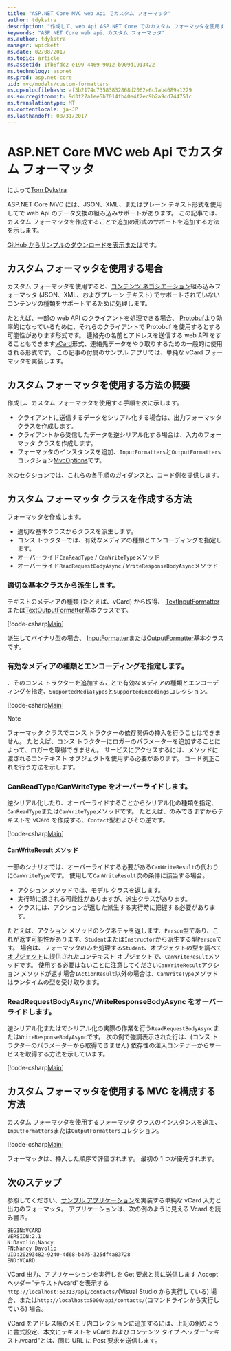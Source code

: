```yaml
---
title: "ASP.NET Core MVC web Api でカスタム フォーマッタ"
author: tdykstra
description: "作成して、web Api ASP.NET Core でのカスタム フォーマッタを使用する方法を説明します。"
keywords: "ASP.NET Core web api、カスタム フォーマッタ"
ms.author: tdykstra
manager: wpickett
ms.date: 02/08/2017
ms.topic: article
ms.assetid: 1fb6fdc2-e199-4469-9012-b909d1913422
ms.technology: aspnet
ms.prod: asp.net-core
uid: mvc/models/custom-formatters
ms.openlocfilehash: af3b2174c73583832868d2062e6c7ab4689a1229
ms.sourcegitcommit: 9d3f27a1ee5b7014fb40e4f2ec9b2a9cd744751c
ms.translationtype: MT
ms.contentlocale: ja-JP
ms.lasthandoff: 08/31/2017
---
```

# <a name="custom-formatters-in-aspnet-core-mvc-web-apis"></a>ASP.NET Core MVC web Api でカスタム フォーマッタ

によって[Tom Dykstra](https://github.com/tdykstra)

ASP.NET Core MVC には、JSON、XML、またはプレーン テキスト形式を使用してで web Api のデータ交換の組み込みサポートがあります。 この記事では、カスタム フォーマッタを作成することで追加の形式のサポートを追加する方法を示します。

[GitHub からサンプルのダウンロードを表示または](https://github.com/aspnet/Docs/tree/master/aspnetcore/mvc/advanced/custom-formatters/Sample)です。

## <a name="when-to-use-custom-formatters"></a>カスタム フォーマッタを使用する場合

カスタム フォーマッタを使用すると、[コンテンツ ネゴシエーション](xref:mvc/models/formatting)組み込みフォーマッタ (JSON、XML、およびプレーン テキスト) でサポートされていないコンテンツの種類をサポートするために処理します。

たとえば、一部の web API のクライアントを処理できる場合、 [Protobuf](https://github.com/google/protobuf)より効率的になっているために、それらのクライアントで Protobuf を使用するとする可能性があります形式です。  連絡先の名前とアドレスを送信する web API をすることもできます[vCard](https://en.wikipedia.org/wiki/VCard)形式、連絡先データをやり取りするための一般的に使用される形式です。 この記事の付属のサンプル アプリでは、単純な vCard フォーマッタを実装します。

## <a name="overview-of-how-to-use-a-custom-formatter"></a>カスタム フォーマッタを使用する方法の概要

作成し、カスタム フォーマッタを使用する手順を次に示します。

* クライアントに送信するデータをシリアル化する場合は、出力フォーマッタ クラスを作成します。
* クライアントから受信したデータを逆シリアル化する場合は、入力のフォーマッタ クラスを作成します。 
* フォーマッタのインスタンスを追加、`InputFormatters`と`OutputFormatters`コレクション[MvcOptions](https://docs.microsoft.com/aspnet/core/api/microsoft.aspnetcore.mvc.mvcoptions)です。

次のセクションでは、これらの各手順のガイダンスと、コード例を提供します。

## <a name="how-to-create-a-custom-formatter-class"></a>カスタム フォーマッタ クラスを作成する方法

フォーマッタを作成します。

* 適切な基本クラスからクラスを派生します。
* コンス トラクターでは、有効なメディアの種類とエンコーディングを指定します。
* オーバーライド`CanReadType` / `CanWriteType`メソッド
* オーバーライド`ReadRequestBodyAsync` / `WriteResponseBodyAsync`メソッド
  
### <a name="derive-from-the-appropriate-base-class"></a>適切な基本クラスから派生します。

テキストのメディアの種類 (たとえば、vCard) から取得、 [TextInputFormatter](https://docs.microsoft.com/aspnet/core/api/microsoft.aspnetcore.mvc.formatters.textinputformatter)または[TextOutputFormatter](https://docs.microsoft.com/aspnet/core/api/microsoft.aspnetcore.mvc.formatters.textoutputformatter)基本クラスです。

[!code-csharp[Main](custom-formatters/sample/Formatters/VcardOutputFormatter.cs?name=classdef)]

派生してバイナリ型の場合、 [InputFormatter](https://docs.microsoft.com/aspnet/core/api/microsoft.aspnetcore.mvc.formatters.inputformatter)または[OutputFormatter](https://docs.microsoft.com/aspnet/core/api/microsoft.aspnetcore.mvc.formatters.outputformatter)基本クラスです。

### <a name="specify-valid-media-types-and-encodings"></a>有効なメディアの種類とエンコーディングを指定します。

、そのコンス トラクターを追加することで有効なメディアの種類とエンコーディングを指定、`SupportedMediaTypes`と`SupportedEncodings`コレクション。

[!code-csharp[Main](custom-formatters/sample/Formatters/VcardOutputFormatter.cs?name=ctor&highlight=3,5-6)]

> [!NOTE]  
> フォーマッタ クラスでコンス トラクターの依存関係の挿入を行うことはできません。 たとえば、コンス トラクターにロガーのパラメーターを追加することによって、ロガーを取得できません。 サービスにアクセスするには、メソッドに渡されるコンテキスト オブジェクトを使用する必要があります。 コード例[下](#read-write)これを行う方法を示します。

### <a name="override-canreadtypecanwritetype"></a>CanReadType/CanWriteType をオーバーライドします。 

逆シリアル化したり、オーバーライドすることからシリアル化の種類を指定、`CanReadType`または`CanWriteType`メソッドです。 たとえば、のみできますからテキストを vCard を作成する、`Contact`型およびその逆です。

[!code-csharp[Main](custom-formatters/sample/Formatters/VcardOutputFormatter.cs?name=canwritetype)]

#### <a name="the-canwriteresult-method"></a>CanWriteResult メソッド

一部のシナリオでは、オーバーライドする必要がある`CanWriteResult`の代わりに`CanWriteType`です。 使用して`CanWriteResult`次の条件に該当する場合。

  * アクション メソッドでは、モデル クラスを返します。
  * 実行時に返される可能性がありますが、派生クラスがあります。
  * クラスには、アクションが返した派生する実行時に把握する必要があります。  

たとえば、アクション メソッドのシグネチャを返します、`Person`型であり、これが返す可能性があります、`Student`または`Instructor`から派生する型`Person`です。 場合は、フォーマッタのみを処理する`Student`、オブジェクトの型を調べて[オブジェクト](https://docs.microsoft.com/aspnet/core/api/microsoft.aspnetcore.mvc.formatters.outputformattercanwritecontext#Microsoft_AspNetCore_Mvc_Formatters_OutputFormatterCanWriteContext_Object)に提供されたコンテキスト オブジェクトで、`CanWriteResult`メソッドです。 使用する必要はないことに注意してください`CanWriteResult`アクション メソッドが返す場合`IActionResult`以外の場合は、`CanWriteType`メソッドはランタイムの型を受け取ります。

<a id="read-write"></a>
### <a name="override-readrequestbodyasyncwriteresponsebodyasync"></a>ReadRequestBodyAsync/WriteResponseBodyAsync をオーバーライドします。 

逆シリアル化またはでシリアル化の実際の作業を行う`ReadRequestBodyAsync`または`WriteResponseBodyAsync`です。  次の例で強調表示された行は、(コンス トラクターのパラメーターから取得できません) 依存性の注入コンテナーからサービスを取得する方法を示しています。

[!code-csharp[Main](custom-formatters/sample/Formatters/VcardOutputFormatter.cs?name=writeresponse&highlight=3-4)]

## <a name="how-to-configure-mvc-to-use-a-custom-formatter"></a>カスタム フォーマッタを使用する MVC を構成する方法
 
カスタム フォーマッタを使用するフォーマッタ クラスのインスタンスを追加、`InputFormatters`または`OutputFormatters`コレクション。

[!code-csharp[Main](custom-formatters/sample/Startup.cs?name=mvcoptions&highlight=3-4)]

フォーマッタは、挿入した順序で評価されます。 最初の 1 つが優先されます。 

## <a name="next-steps"></a>次のステップ

参照してください、[サンプル アプリケーション](https://github.com/aspnet/Docs/tree/master/aspnetcore/mvc/advanced/custom-formatters/Sample)を実装する単純な vCard 入力と出力のフォーマッタ。  アプリケーションは、次の例のように見える Vcard を読み書き。

```
BEGIN:VCARD
VERSION:2.1
N:Davolio;Nancy
FN:Nancy Davolio
UID:20293482-9240-4d68-b475-325df4a83728
END:VCARD
```

VCard 出力、アプリケーションを実行しを Get 要求と共に送信します Accept ヘッダー"テキスト/vcard"を表示する`http://localhost:63313/api/contacts/`(Visual Studio から実行している) 場合、または`http://localhost:5000/api/contacts/`(コマンドラインから実行している) 場合。

VCard をアドレス帳のメモリ内コレクションに追加するには、上記の例のように書式設定、本文にテキストを vCard およびコンテンツ タイプ ヘッダー"テキスト/vcard"とは、同じ URL に Post 要求を送信します。
